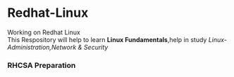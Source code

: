 # Redhat-Linux
Working on Redhat Linux</br>
This Respository will help to learn <b>Linux Fundamentals</b>,help in study <i>Linux-Administration,Network & Security</i>
</br>
<h3>RHCSA Preparation</h3>

